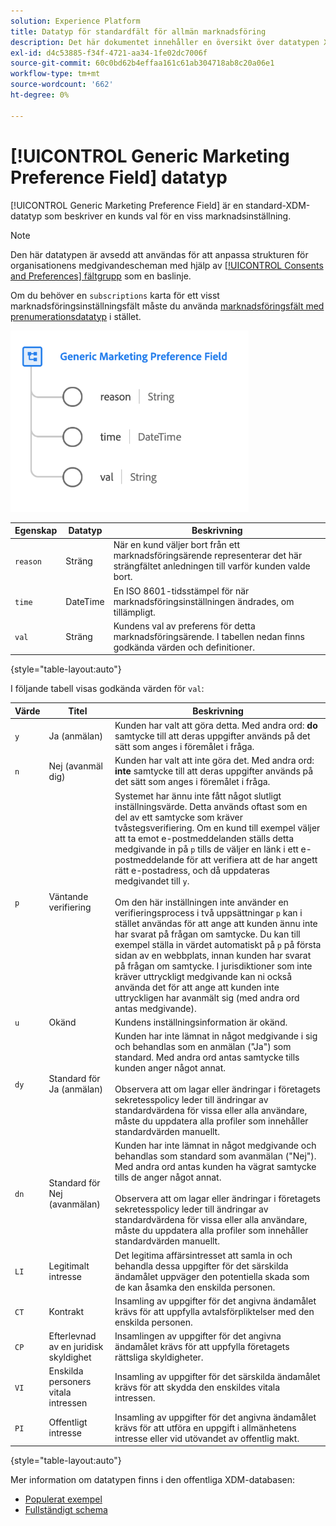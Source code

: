 ```yaml
---
solution: Experience Platform
title: Datatyp för standardfält för allmän marknadsföring
description: Det här dokumentet innehåller en översikt över datatypen XDM för det allmänna inställningsfältet för marknadsföring.
exl-id: d4c53885-f34f-4721-aa34-1fe02dc7006f
source-git-commit: 60c0bd62b4effaa161c61ab304718ab8c20a06e1
workflow-type: tm+mt
source-wordcount: '662'
ht-degree: 0%

---
```


# [!UICONTROL Generic Marketing Preference Field] datatyp

[!UICONTROL Generic Marketing Preference Field] är en standard-XDM-datatyp som beskriver en kunds val för en viss marknadsinställning.

>[!NOTE]
>
>Den här datatypen är avsedd att användas för att anpassa strukturen för organisationens medgivandescheman med hjälp av [[!UICONTROL Consents and Preferences] fältgrupp](../field-groups/profile/consents.md) som en baslinje.
>
>Om du behöver en `subscriptions` karta för ett visst marknadsföringsinställningsfält måste du använda [marknadsföringsfält med prenumerationsdatatyp](./marketing-field-subscriptions.md) i stället.

![](../images/data-types/marketing-field.png)

| Egenskap | Datatyp | Beskrivning |
| --- | --- | --- |
| `reason` | Sträng | När en kund väljer bort från ett marknadsföringsärende representerar det här strängfältet anledningen till varför kunden valde bort. |
| `time` | DateTime | En ISO 8601-tidsstämpel för när marknadsföringsinställningen ändrades, om tillämpligt. |
| `val` | Sträng | Kundens val av preferens för detta marknadsföringsärende. I tabellen nedan finns godkända värden och definitioner. |

{style=&quot;table-layout:auto&quot;}

I följande tabell visas godkända värden för `val`:

| Värde | Titel | Beskrivning |
| --- | --- | --- |
| `y` | Ja (anmälan) | Kunden har valt att göra detta. Med andra ord: **do** samtycke till att deras uppgifter används på det sätt som anges i föremålet i fråga. |
| `n` | Nej (avanmäl dig) | Kunden har valt att inte göra det. Med andra ord: **inte** samtycke till att deras uppgifter används på det sätt som anges i föremålet i fråga. |
| `p` | Väntande verifiering | Systemet har ännu inte fått något slutligt inställningsvärde. Detta används oftast som en del av ett samtycke som kräver tvåstegsverifiering. Om en kund till exempel väljer att ta emot e-postmeddelanden ställs detta medgivande in på `p` tills de väljer en länk i ett e-postmeddelande för att verifiera att de har angett rätt e-postadress, och då uppdateras medgivandet till `y`.<br><br>Om den här inställningen inte använder en verifieringsprocess i två uppsättningar `p` kan i stället användas för att ange att kunden ännu inte har svarat på frågan om samtycke. Du kan till exempel ställa in värdet automatiskt på `p` på första sidan av en webbplats, innan kunden har svarat på frågan om samtycke. I jurisdiktioner som inte kräver uttryckligt medgivande kan ni också använda det för att ange att kunden inte uttryckligen har avanmält sig (med andra ord antas medgivande). |
| `u` | Okänd | Kundens inställningsinformation är okänd. |
| `dy` | Standard för Ja (anmälan) | Kunden har inte lämnat in något medgivande i sig och behandlas som en anmälan (&quot;Ja&quot;) som standard. Med andra ord antas samtycke tills kunden anger något annat.<br><br>Observera att om lagar eller ändringar i företagets sekretesspolicy leder till ändringar av standardvärdena för vissa eller alla användare, måste du uppdatera alla profiler som innehåller standardvärden manuellt. |
| `dn` | Standard för Nej (avanmälan) | Kunden har inte lämnat in något medgivande och behandlas som standard som avanmälan (&quot;Nej&quot;). Med andra ord antas kunden ha vägrat samtycke tills de anger något annat.<br><br>Observera att om lagar eller ändringar i företagets sekretesspolicy leder till ändringar av standardvärdena för vissa eller alla användare, måste du uppdatera alla profiler som innehåller standardvärden manuellt. |
| `LI` | Legitimalt intresse | Det legitima affärsintresset att samla in och behandla dessa uppgifter för det särskilda ändamålet uppväger den potentiella skada som de kan åsamka den enskilda personen. |
| `CT` | Kontrakt | Insamling av uppgifter för det angivna ändamålet krävs för att uppfylla avtalsförpliktelser med den enskilda personen. |
| `CP` | Efterlevnad av en juridisk skyldighet | Insamlingen av uppgifter för det angivna ändamålet krävs för att uppfylla företagets rättsliga skyldigheter. |
| `VI` | Enskilda personers vitala intressen | Insamling av uppgifter för det särskilda ändamålet krävs för att skydda den enskildes vitala intressen. |
| `PI` | Offentligt intresse | Insamling av uppgifter för det angivna ändamålet krävs för att utföra en uppgift i allmänhetens intresse eller vid utövandet av offentlig makt. |

{style=&quot;table-layout:auto&quot;}

Mer information om datatypen finns i den offentliga XDM-databasen:

* [Populerat exempel](https://github.com/adobe/xdm/blob/master/components/datatypes/consent/marketing-field-basic.example.1.json)
* [Fullständigt schema](https://github.com/adobe/xdm/blob/master/components/datatypes/consent/marketing-field-basic.schema.json)
